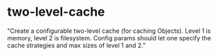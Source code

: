 # two-level-cache
"Create a configurable two-level cache (for caching Objects).  Level 1 is memory, level 2 is filesystem.  Config params should let one specify the cache strategies and max sizes of level 1 and 2.” 
